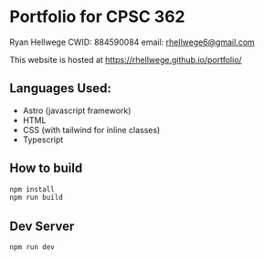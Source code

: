 # Portfolio for CPSC 362

Ryan Hellwege
CWID: 884590084
email: rhellwege6@gmail.com

This website is hosted at https://rhellwege.github.io/portfolio/

## Languages Used:
- Astro (javascript framework)
- HTML
- CSS (with tailwind for inline classes)
- Typescript


## How to build
```sh
npm install
npm run build
```

## Dev Server
```sh
npm run dev
```